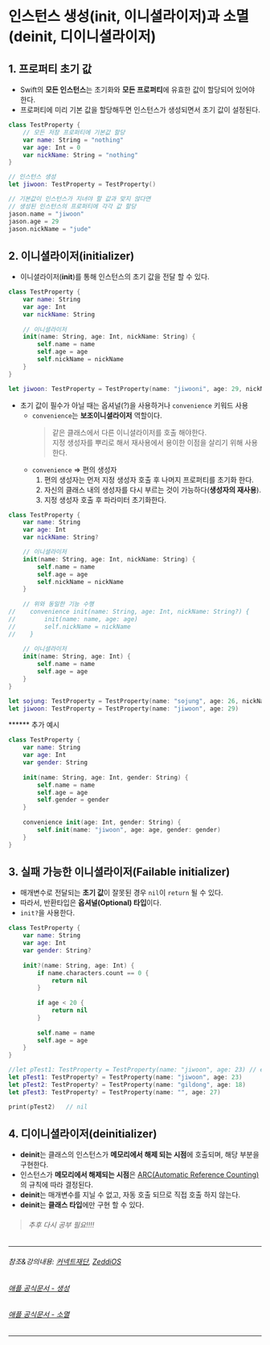 
# 인스턴스 생성(init, 이니셜라이저)과 소멸(deinit, 디이니셜라이저)

## 1. 프로퍼티 초기 값
- Swift의 **모든 인스턴스**는 초기화와 **모든 프로퍼티**에 유효한 값이 할당되어 있어야 한다.
- 프로퍼티에 미리 기본 값을 할당해두면 인스턴스가 생성되면서 초기 값이 설정된다.

``` Swift
class TestProperty {
    // 모든 저장 프로퍼티에 기본값 할당
    var name: String = "nothing"
    var age: Int = 0
    var nickName: String = "nothing"
}

// 인스턴스 생성
let jiwoon: TestProperty = TestProperty()

// 기본값이 인스턴스가 지녀야 할 값과 맞지 않다면
// 생성된 인스턴스의 프로퍼티에 각각 값 할당
jason.name = "jiwoon"
jason.age = 29
jason.nickName = "jude"
```

## 2. 이니셜라이저(initializer)
- 이니셜라이저(**init**)를 통해 인스턴스의 초기 값을 전달 할 수 있다.
``` Swift
class TestProperty {
    var name: String
    var age: Int
    var nickName: String
    
    // 이니셜라이저
    init(name: String, age: Int, nickName: String) {
        self.name = name
        self.age = age
        self.nickName = nickName
    }
}

let jiwoon: TestProperty = TestProperty(name: "jiwooni", age: 29, nickName: "jude")
```

- 초기 값이 필수가 아닐 때는 옵셔널(?)을 사용하거나 ```convenience``` 키워드 사용
    * ```convenience```는 **보조이니셜라이저** 역할이다.
      > 같은 클래스에서 다른 이니셜라이저를 호출 해야한다.   
      > 지정 생성자를 뿌리로 해서 재사용에서 용이한 이점을 살리기 위해 사용한다.
    * ```convenience``` => 편의 생성자
        1. 편의 생성자는 먼저 지정 생성자 호출 후 나머지 프로퍼티를 초기화 한다.
        2. 자신의 클래스 내의 생성자를 다시 부르는 것이 가능하다(**생성자의 재사용**).
        3. 지정 생성자 호출 후 파라미터 초기화한다.
    
``` Swift
class TestProperty {
    var name: String
    var age: Int
    var nickName: String?

    // 이니셜라이저
    init(name: String, age: Int, nickName: String) {
        self.name = name
        self.age = age
        self.nickName = nickName
    }
    
    // 위와 동일한 기능 수행
//    convenience init(name: String, age: Int, nickName: String?) {
//        init(name: name, age: age)
//        self.nickName = nickName
//    }
    
    // 이니셜라이저
    init(name: String, age: Int) {
        self.name = name
        self.age = age
    }
}

let sojung: TestProperty = TestProperty(name: "sojung", age: 26, nickName: "stacy")
let jiwoon: TestProperty = TestProperty(name: "jiwoon", age: 29)
```

****** 추가 예시
``` Swift
class TestProperty {
    var name: String
    var age: Int
    var gender: String
    
    init(name: String, age: Int, gender: String) {
        self.name = name
        self.age = age
        self.gender = gender
    }
    
    convenience init(age: Int, gender: String) {
        self.init(name: "jiwoon", age: age, gender: gender)
    }
}
```

## 3. 실패 가능한 이니셜라이저(Failable initializer)
- 매개변수로 전달되는 **초기 값**이 잘못된 경우 ```nil```이 ```return``` 될 수 있다.
- 따라서, 반환타입은 **옵셔널(Optional) 타입**이다.
- ```init?```을 사용한다.
``` Swift
class TestProperty {
    var name: String
    var age: Int
    var gender: String?
    
    init?(name: String, age: Int) {
        if name.characters.count == 0 {
            return nil
        }
        
        if age < 20 {
            return nil
        }
        
        self.name = name
        self.age = age
    }
}

//let pTest1: TestProperty = TestProperty(name: "jiwoon", age: 23) // error, 옵셔널으로 선언
let pTest1: TestProperty? = TestProperty(name: "jiwoon", age: 23)
let pTest2: TestProperty? = TestProperty(name: "gildong", age: 18)
let pTest3: TestProperty? = TestProperty(name: "", age: 27)

print(pTest2)   // nil
```

## 4. 디이니셜라이저(deinitializer)
- **deinit**는 클래스의 인스턴스가 **메모리에서 해제 되는 시점**에 호출되며, 해당 부분을 구현한다.
- 인스턴스가 **메모리에서 해제되는 시점**은 [ARC(Automatic Reference Counting)](https://docs.swift.org/swift-book/LanguageGuide/AutomaticReferenceCounting.html)의 규칙에 따라 결정된다.
- **deinit**는 매개변수를 지닐 수 없고, 자동 호출 되므로 직접 호출 하지 않는다.
- **deinit**는 **클래스 타입**에만 구현 할 수 있다.

> ###### 추후 다시 공부 필요!!!!



***
###### 참조&강의내용: [커넥트재단](https://www.edwith.org/boostcamp_ios/), [ZeddiOS](https://zeddios.tistory.com/141)
###### [애플 공식문서 - 생성](https://docs.swift.org/swift-book/LanguageGuide/Initialization.html)
###### [애플 공식문서 - 소멸](https://docs.swift.org/swift-book/LanguageGuide/Deinitialization.html)
***



